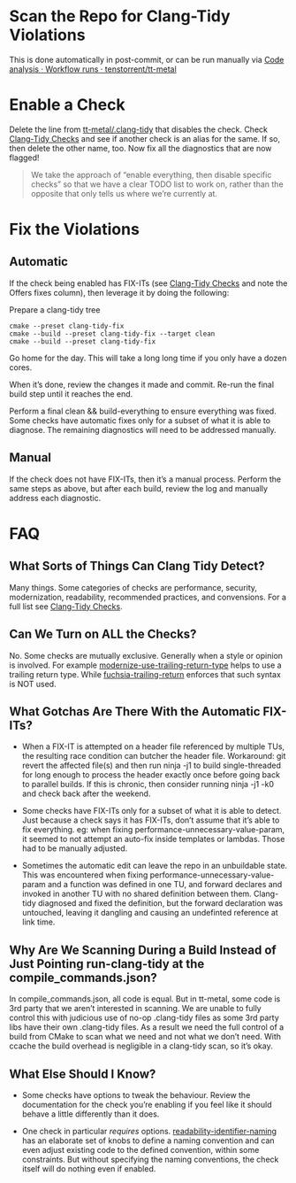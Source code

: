 # Scan the Repo for Clang-Tidy Violations
This is done automatically in post-commit, or can be run manually via [Code analysis · Workflow runs · tenstorrent/tt-metal](https://github.com/tenstorrent/tt-metal/actions/workflows/code-analysis.yaml)

# Enable a Check
Delete the line from [tt-metal/.clang-tidy](../.clang-tidy) that disables the check.  Check [Clang-Tidy Checks](https://clang.llvm.org/extra/clang-tidy/checks/list.html) and see if another check is an alias for the same.  If so, then delete the other name, too.  Now fix all the diagnostics that are now flagged!

> We take the approach of “enable everything, then disable specific checks” so that we have a clear TODO list to work on, rather than the opposite that only tells us where we’re currently at.

# Fix the Violations
## Automatic
If the check being enabled has FIX-ITs (see [Clang-Tidy Checks](https://clang.llvm.org/extra/clang-tidy/checks/list.html) and note the Offers fixes column), then leverage it by doing the following:

Prepare a clang-tidy tree

```
cmake --preset clang-tidy-fix
cmake --build --preset clang-tidy-fix --target clean
cmake --build --preset clang-tidy-fix
```
Go home for the day.  This will take a long long time if you only have a dozen cores.

When it’s done, review the changes it made and commit.  Re-run the final build step until it reaches the end.

Perform a final clean && build-everything to ensure everything was fixed.  Some checks have automatic fixes only for a subset of what it is able to diagnose.  The remaining diagnostics will need to be addressed manually.

## Manual
If the check does not have FIX-ITs, then it’s a manual process.  Perform the same steps as above, but after each build, review the log and manually address each diagnostic.

# FAQ
## What Sorts of Things Can Clang Tidy Detect?
Many things.  Some categories of checks are performance, security, modernization, readability, recommended practices, and convensions.  For a full list see [Clang-Tidy Checks](https://clang.llvm.org/extra/clang-tidy/checks/list.html).

## Can We Turn on ALL the Checks?
No.  Some checks are mutually exclusive.  Generally when a style or opinion is involved.  For example [modernize-use-trailing-return-type](https://clang.llvm.org/extra/clang-tidy/checks/modernize/use-trailing-return-type.html)  helps to use a trailing return type.  While [fuchsia-trailing-return](https://clang.llvm.org/extra/clang-tidy/checks/fuchsia/trailing-return.html)  enforces that such syntax is NOT used.

## What Gotchas Are There With the Automatic FIX-ITs?
* When a FIX-IT is attempted on a header file referenced by multiple TUs, the resulting race condition can butcher the header file.  Workaround: git revert the affected file(s) and then run ninja -j1 to build single-threaded for long enough to process the header exactly once before going back to parallel builds.  If this is chronic, then consider running ninja -j1 -k0 and check back after the weekend.

* Some checks have FIX-ITs only for a subset of what it is able to detect.  Just because a check says it has FIX-ITs, don’t assume that it’s able to fix everything.  eg: when fixing performance-unnecessary-value-param, it seemed to not attempt an auto-fix inside templates or lambdas.  Those had to be manually adjusted.

* Sometimes the automatic edit can leave the repo in an unbuildable state.  This was encountered when fixing performance-unnecessary-value-param and a function was defined in one TU, and forward declares and invoked in another TU with no shared definition between them.  Clang-tidy diagnosed and fixed the definition, but the forward declaration was untouched, leaving it dangling and causing an undefinted reference at link time.

## Why Are We Scanning During a Build Instead of Just Pointing run-clang-tidy at the compile_commands.json?
In compile_commands.json, all code is equal.  But in tt-metal, some code is 3rd party that we aren’t interested in scanning.  We are unable to fully control this with judicious use of no-op .clang-tidy files as some 3rd party libs have their own .clang-tidy files.  As a result we need the full control of a build from CMake to scan what we need and not what we don’t need.  With ccache the build overhead is negligible in a clang-tidy scan, so it’s okay.

## What Else Should I Know?
* Some checks have options to tweak the behaviour.  Review the documentation for the check you’re enabling if you feel like it should behave a little differently than it does.

* One check in particular *requires* options.  [readability-identifier-naming](https://clang.llvm.org/extra/clang-tidy/checks/readability/identifier-naming.html) has an elaborate set of knobs to define a naming convention and can even adjust existing code to the defined convention, within some constraints.  But without specifying the naming conventions, the check itself will do nothing even if enabled.